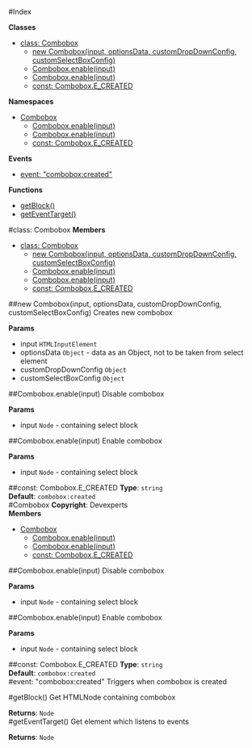 #Index

**Classes**

* [class: Combobox](#Combobox)
  * [new Combobox(input, optionsData, customDropDownConfig, customSelectBoxConfig)](#new_Combobox)
  * [Combobox.enable(input)](#Combobox.enable)
  * [Combobox.enable(input)](#Combobox.enable)
  * [const: Combobox.E_CREATED](#Combobox.E_CREATED)

**Namespaces**

* [Combobox](#Combobox)
  * [Combobox.enable(input)](#Combobox.enable)
  * [Combobox.enable(input)](#Combobox.enable)
  * [const: Combobox.E_CREATED](#Combobox.E_CREATED)

**Events**

* [event: "combobox:created"](#combobox_created)

**Functions**

* [getBlock()](#getBlock)
* [getEventTarget()](#getEventTarget)
 
<a name="Combobox"></a>
#class: Combobox
**Members**

* [class: Combobox](#Combobox)
  * [new Combobox(input, optionsData, customDropDownConfig, customSelectBoxConfig)](#new_Combobox)
  * [Combobox.enable(input)](#Combobox.enable)
  * [Combobox.enable(input)](#Combobox.enable)
  * [const: Combobox.E_CREATED](#Combobox.E_CREATED)

<a name="new_Combobox"></a>
##new Combobox(input, optionsData, customDropDownConfig, customSelectBoxConfig)
Creates new combobox

**Params**

- input `HTMLInputElement`  
- optionsData `Object` - data as an Object, not to be taken from select element  
- customDropDownConfig `Object`  
- customSelectBoxConfig `Object`  

<a name="Combobox.enable"></a>
##Combobox.enable(input)
Disable combobox

**Params**

- input `Node` - containing select block  

<a name="Combobox.enable"></a>
##Combobox.enable(input)
Enable combobox

**Params**

- input `Node` - containing select block  

<a name="Combobox.E_CREATED"></a>
##const: Combobox.E_CREATED
**Type**: `string`  
**Default**: `combobox:created`  
<a name="Combobox"></a>
#Combobox
**Copyright**: Devexperts  
**Members**

* [Combobox](#Combobox)
  * [Combobox.enable(input)](#Combobox.enable)
  * [Combobox.enable(input)](#Combobox.enable)
  * [const: Combobox.E_CREATED](#Combobox.E_CREATED)

<a name="Combobox.enable"></a>
##Combobox.enable(input)
Disable combobox

**Params**

- input `Node` - containing select block  

<a name="Combobox.enable"></a>
##Combobox.enable(input)
Enable combobox

**Params**

- input `Node` - containing select block  

<a name="Combobox.E_CREATED"></a>
##const: Combobox.E_CREATED
**Type**: `string`  
**Default**: `combobox:created`  
<a name="combobox_created"></a>
#event: "combobox:created"
Triggers when combobox is created

<a name="getBlock"></a>
#getBlock()
Get HTMLNode containing combobox

**Returns**: `Node`  
<a name="getEventTarget"></a>
#getEventTarget()
Get element which listens to events

**Returns**: `Node`  
